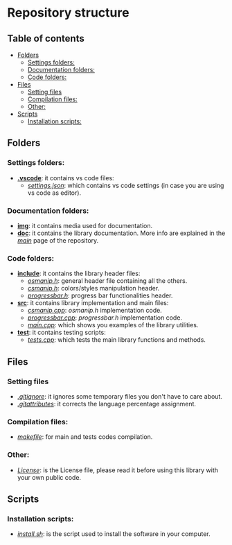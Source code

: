 # Repository structure

## Table of contents
- [Folders](#folders)
  * [Settings folders:](#settings-folders-)
  * [Documentation folders:](#documentation-folders-)
  * [Code folders:](#code-folders-)
- [Files](#files)
  * [Setting files](#setting-files)
  * [Compilation files:](#compilation-files-)
  * [Other:](#other-)
- [Scripts](#scripts)
  * [Installation scripts:](#installation-scripts-)

## Folders

### Settings folders:
- [**.vscode**](https://github.com/JustWhit3/osmanip/blob/main/.vscode): it contains vs code files:
  * [*settings.json*](https://github.com/JustWhit3/osmanip/blob/main/.vscode/settings.json): which contains vs code settings (in case you are using vs code as editor).

### Documentation folders:
- [**img**](https://github.com/JustWhit3/osmanip/tree/main/img): it contains media used for documentation.
- [**doc**](https://github.com/JustWhit3/osmanip/tree/main/doc): it contains the library documentation. More info are explained in the [*main*](https://github.com/JustWhit3/osmanip/tree/main) page of the repository.

### Code folders:
- [**include**](https://github.com/JustWhit3/osmanip/tree/main/include): it contains the library header files:
  * [*osmanip.h*](https://github.com/JustWhit3/osmanip/blob/main/include/osmanip.h): general header file containing all the others.
  * [*csmanip.h*](https://github.com/JustWhit3/osmanip/blob/main/include/osmanip.h): colors/styles manipulation header.
  * [*progressbar.h*](https://github.com/JustWhit3/osmanip/blob/main/include/osmanip.h): progress bar functionalities header.
- [**src**](https://github.com/JustWhit3/osmanip/tree/main/src): it contains library implementation and main files:
  * [*csmanip.cpp*](https://github.com/JustWhit3/osmanip/blob/main/src/osmanip.cpp): *osmanip.h* implementation code.
  * [*progressbar.cpp*](https://github.com/JustWhit3/osmanip/blob/main/src/osmanip.cpp): *progressbar.h* implementation code.
  * [*main.cpp*](https://github.com/JustWhit3/osmanip/blob/main/src/main.cpp): which shows you examples of the library utilities.
- [**test**](https://github.com/JustWhit3/osmanip/blob/main/test): it contains testing scripts:
  * [*tests.cpp*](https://github.com/JustWhit3/osmanip/blob/main/test/tests.cpp): which tests the main library functions and methods.

## Files

### Setting files
- [*.gitignore*](https://github.com/JustWhit3/osmanip/blob/main/.gitignore): it ignores some temporary files you don't have to care about.
- [*.gitattributes*](https://github.com/JustWhit3/osmanip/blob/main/.gitattributes): it corrects the language percentage assignment.

### Compilation files:
- [*makefile*](https://github.com/JustWhit3/osmanip/blob/main/makefile): for main and tests codes compilation.

### Other:
- [*License*](https://github.com/JustWhit3/osmanip/blob/main/License): is the License file, please read it before using this library with your own public code.

## Scripts

### Installation scripts:
- [*install.sh*](https://github.com/JustWhit3/osmanip/blob/main/install.sh): is the script used to install the software in your computer.

